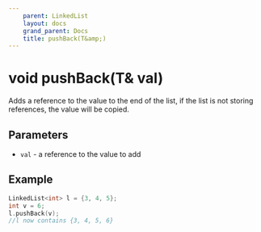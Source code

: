 ```yaml
---
    parent: LinkedList
    layout: docs
    grand_parent: Docs
    title: pushBack(T&amp;)
---
```


# void pushBack(T&amp; val)

Adds a reference to the value to the end of the list, if the list is not storing references, the value will be copied.

## Parameters

- `val` - a reference to the value to add

## Example

```cpp
LinkedList<int> l = {3, 4, 5};
int v = 6;
l.pushBack(v);
//l now contains {3, 4, 5, 6}
```
